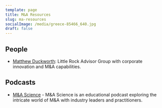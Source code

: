 ```yaml
---
template: page
title: M&A Resources
slug: ma-resources
socialImage: /media/greece-85466_640.jpg
draft: false
---
```


## People

* [Matthew Duckworth](http://rhapsodi.net/): Little Rock Advisor Group with corporate innovation and M&A capabilities.

## Podcasts

* [M&A Science](https://dealroom.net/type/podcast) - M&A Science is an educational podcast exploring the intricate world of M&A with industry leaders and practitioners.